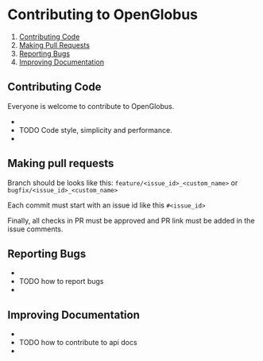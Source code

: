 Contributing to OpenGlobus
==========================

1. [Contributing Code](#contributing-code)
2. [Making Pull Requests](#making-pr)
3. [Reporting Bugs](#reporting-bugs)
4. [Improving Documentation](#improving-documentation)

## Contributing Code

Everyone is welcome to contribute to OpenGlobus.

+
+ TODO Code style, simplicity and performance.
+

## Making pull requests

Branch should be looks like this:
`feature/<issue_id>_<custom_name>` or `bugfix/<issue_id>_<custom_name>`

Each commit must start with an issue id like this `#<issue_id>`

Finally, all checks in PR must be approved and PR link must be added in the issue comments.

## Reporting Bugs

+
+ TODO how to report bugs
+

## Improving Documentation

+
+ TODO how to contribute to api docs
+
